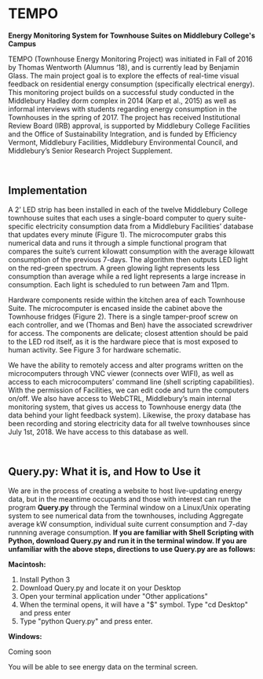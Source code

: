 # TEMPO
<b>Energy Monitoring System for Townhouse Suites on Middlebury College's Campus</b>

TEMPO (Townhouse Energy Monitoring Project) was initiated in Fall of 2016 by Thomas Wentworth (Alumnus ‘18), and is currently lead by Benjamin Glass. The main project goal is to explore the effects of real-time visual feedback on residential energy consumption (specifically electrical energy). This monitoring project builds on a successful study conducted in the Middlebury Hadley dorm complex in 2014 (Karp et al., 2015) as well as informal interviews with students regarding energy consumption in the Townhouses in the spring of 2017. The project has received Institutional Review Board (IRB) approval, is supported by Middlebury College Facilities and the Office of Sustainability Integration, and is funded by Efficiency Vermont, Middlebury Facilities, Middlebury Environmental Council, and Middlebury’s Senior Research Project Supplement.

<br>

<h2>Implementation</h2>

A 2’ LED strip has been installed in each of the twelve Middlebury College townhouse suites that each uses a single-board computer to query suite-specific electricity consumption data from a Middlebury Facilities’ database that updates every minute (Figure 1). The microcomputer grabs this numerical data and runs it through a simple functional program that compares the suite’s current kilowatt consumption with the average kilowatt consumption of the previous 7-days. The algorithm then outputs LED light on the red-green spectrum. A green glowing light represents less consumption than average while a red light represents a large increase in consumption. Each light is scheduled to run between 7am and 11pm. 

Hardware components reside within the kitchen area of each Townhouse Suite. The microcomputer is encased inside the cabinet above the Townhouse fridges (Figure 2). There is a single tamper-proof screw on each controller, and we (Thomas and Ben) have the associated screwdriver for access. The components are delicate; closest attention should be paid to the LED rod itself, as it is the hardware piece that is most exposed to human activity. See Figure 3 for hardware schematic.

We have the ability to remotely access and alter programs written on the microcomputers through VNC viewer (connects over WIFI), as well as access to each microcomputers’ command line (shell scripting capabilities). With the permission of Facilities, we can edit code and turn the computers on/off. We also have access to WebCTRL, Middlebury’s main internal monitoring system, that gives us access to Townhouse energy data (the data behind your light feedback system). Likewise, the proxy database has been recording and storing electricity data for all twelve townhouses since July 1st, 2018. We have access to this database as well. 

<br>

<h2> Query.py: What it is, and How to Use it</h2>

We are in the process of creating a website to host live-updating energy data, but in the meantime occupants and those with interest can run the program <b>Query.py</b> through the Terminal window on a Linux/Unix operating system to see numerical data from the townhouses, including Aggregate average kW consumption, individual suite current consumption and 7-day runnning average consumption. <b> If you are familiar with Shell Scripting with Python, download Query.py and run it in the terminal window. If you are unfamiliar with the above steps, directions to use Query.py are as follows: </b> <br>

<b>Macintosh:</b>

1. Install Python 3
2. Download Query.py and locate it on your Desktop
2. Open your terminal application under "Other applications"
3. When the terminal opens, it will have a "$" symbol. Type "cd Desktop" and press enter
4. Type "python Query.py" and press enter.

<b>Windows:</b>

  Coming soon
  
  
You will be able to see energy data on the terminal screen. 
